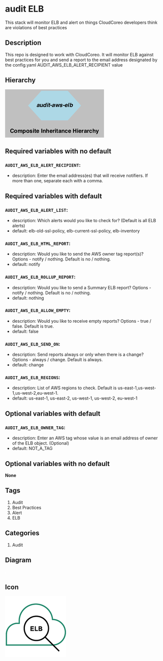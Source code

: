 audit ELB
============================
This stack will monitor ELB and alert on things CloudCoreo developers think are violations of best practices


## Description
This repo is designed to work with CloudCoreo. It will monitor ELB against best practices for you and send a report to the email address designated by the config.yaml AUDIT&#95;AWS&#95;ELB&#95;ALERT&#95;RECIPIENT value


## Hierarchy
![composite inheritance hierarchy](https://raw.githubusercontent.com/CloudCoreo/audit-aws-elb/master/images/hierarchy.png "composite inheritance hierarchy")



## Required variables with no default

### `AUDIT_AWS_ELB_ALERT_RECIPIENT`:
  * description: Enter the email address(es) that will receive notifiers. If more than one, separate each with a comma.


## Required variables with default

### `AUDIT_AWS_ELB_ALERT_LIST`:
  * description: Which alerts would you like to check for? (Default is all ELB alerts)
  * default: elb-old-ssl-policy, elb-current-ssl-policy, elb-inventory

### `AUDIT_AWS_ELB_HTML_REPORT`:
  * description: Would you like to send the AWS owner tag report(s)? Options - notify / nothing. Default is no / nothing.
  * default: notify

### `AUDIT_AWS_ELB_ROLLUP_REPORT`:
  * description: Would you like to send a Summary ELB report? Options - notify / nothing. Default is no / nothing.
  * default: nothing

### `AUDIT_AWS_ELB_ALLOW_EMPTY`:
  * description: Would you like to receive empty reports? Options - true / false. Default is true.
  * default: false

### `AUDIT_AWS_ELB_SEND_ON`:
  * description: Send reports always or only when there is a change? Options - always / change. Default is always.
  * default: change

### `AUDIT_AWS_ELB_REGIONS`:
  * description: List of AWS regions to check. Default is us-east-1,us-west-1,us-west-2,eu-west-1.
  * default: us-east-1, us-east-2, us-west-1, us-west-2, eu-west-1


## Optional variables with default

### `AUDIT_AWS_ELB_OWNER_TAG`:
  * description: Enter an AWS tag whose value is an email address of owner of the ELB object. (Optional)
  * default: NOT_A_TAG


## Optional variables with no default

**None**

## Tags
1. Audit
1. Best Practices
1. Alert
1. ELB

## Categories
1. Audit



## Diagram
![diagram](https://raw.githubusercontent.com/CloudCoreo/audit-aws-elb/master/images/diagram.png "diagram")


## Icon
![icon](https://raw.githubusercontent.com/CloudCoreo/audit-aws-elb/master/images/icon.png "icon")

